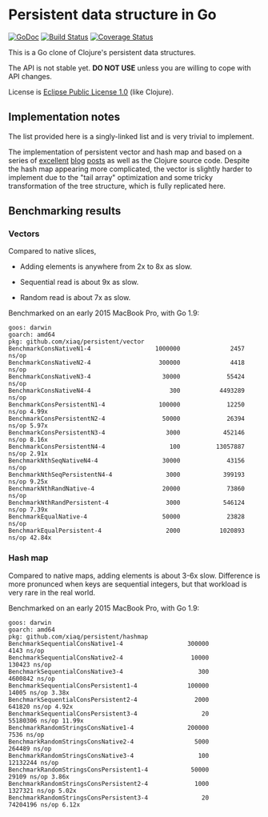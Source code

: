 # Persistent data structure in Go

[![GoDoc](https://godoc.org/github.com/xiaq/persistent?status.svg)](https://godoc.org/github.com/xiaq/persistent)
[![Build Status](https://travis-ci.org/xiaq/persistent.svg?branch=master)](https://travis-ci.org/xiaq/persistent)
[![Coverage Status](https://coveralls.io/repos/github/xiaq/persistent/badge.svg?branch=master)](https://coveralls.io/github/xiaq/persistent?branch=master)

This is a Go clone of Clojure's persistent data structures.

The API is not stable yet. **DO NOT USE** unless you are willing to cope with
API changes.

License is [Eclipse Public License 1.0](http://opensource.org/licenses/eclipse-1.0.php) (like Clojure).


## Implementation notes

The list provided here is a singly-linked list and is very trivial to implement.

The implementation of persistent vector and hash map and based on a series of [excellent](http://blog.higher-order.net/2009/02/01/understanding-clojures-persistentvector-implementation) [blog](http://blog.higher-order.net/2009/09/08/understanding-clojures-persistenthashmap-deftwice) [posts](http://blog.higher-order.net/2010/08/16/assoc-and-clojures-persistenthashmap-part-ii.html) as well as the Clojure source code. Despite the hash map appearing more complicated, the vector is slightly harder to implement due to the "tail array" optimization and some tricky transformation of the tree structure, which is fully replicated here.

## Benchmarking results

### Vectors

Compared to native slices,

*   Adding elements is anywhere from 2x to 8x as slow.

*   Sequential read is about 9x as slow.

*   Random read is about 7x as slow.

Benchmarked on an early 2015 MacBook Pro, with Go 1.9:

```
goos: darwin
goarch: amd64
pkg: github.com/xiaq/persistent/vector
BenchmarkConsNativeN1-4                  1000000              2457 ns/op
BenchmarkConsNativeN2-4                   300000              4418 ns/op
BenchmarkConsNativeN3-4                    30000             55424 ns/op
BenchmarkConsNativeN4-4                      300           4493289 ns/op
BenchmarkConsPersistentN1-4               100000             12250 ns/op 4.99x
BenchmarkConsPersistentN2-4                50000             26394 ns/op 5.97x
BenchmarkConsPersistentN3-4                 3000            452146 ns/op 8.16x
BenchmarkConsPersistentN4-4                  100          13057887 ns/op 2.91x
BenchmarkNthSeqNativeN4-4                  30000             43156 ns/op
BenchmarkNthSeqPersistentN4-4               3000            399193 ns/op 9.25x
BenchmarkNthRandNative-4                   20000             73860 ns/op
BenchmarkNthRandPersistent-4                3000            546124 ns/op 7.39x
BenchmarkEqualNative-4                     50000             23828 ns/op
BenchmarkEqualPersistent-4                  2000           1020893 ns/op 42.84x
```

### Hash map

Compared to native maps, adding elements is about 3-6x slow. Difference is
more pronunced when keys are sequential integers, but that workload is very
rare in the real world.

Benchmarked on an early 2015 MacBook Pro, with Go 1.9:

```
goos: darwin
goarch: amd64
pkg: github.com/xiaq/persistent/hashmap
BenchmarkSequentialConsNative1-4                  300000              4143 ns/op
BenchmarkSequentialConsNative2-4                   10000            130423 ns/op
BenchmarkSequentialConsNative3-4                     300           4600842 ns/op
BenchmarkSequentialConsPersistent1-4              100000             14005 ns/op 3.38x
BenchmarkSequentialConsPersistent2-4                2000            641820 ns/op 4.92x
BenchmarkSequentialConsPersistent3-4                  20          55180306 ns/op 11.99x
BenchmarkRandomStringsConsNative1-4               200000              7536 ns/op
BenchmarkRandomStringsConsNative2-4                 5000            264489 ns/op
BenchmarkRandomStringsConsNative3-4                  100          12132244 ns/op
BenchmarkRandomStringsConsPersistent1-4            50000             29109 ns/op 3.86x
BenchmarkRandomStringsConsPersistent2-4             1000           1327321 ns/op 5.02x
BenchmarkRandomStringsConsPersistent3-4               20          74204196 ns/op 6.12x
```
